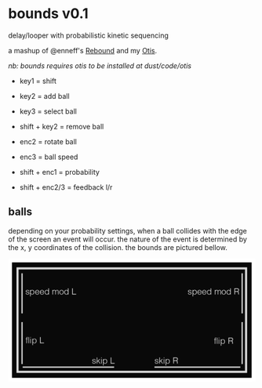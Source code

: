 # bounds v0.1
delay/looper with probabilistic kinetic sequencing

a mashup of @enneff's [Rebound](https://github.com/nf/rebound) and my [Otis](https://github.com/notjustmat/otis).

_nb: bounds requires otis to be installed at dust/code/otis_

* key1 = shift
* key2 = add ball
* key3 = select ball
* shift + key2 = remove ball

* enc2 = rotate ball
* enc3 = ball speed
* shift + enc1 = probability
* shift + enc2/3 = feedback l/r

## balls

depending on your probability settings, when a ball collides with the edge of the screen an event will occur.
the nature of the event is determined by the x, y coordinates of the collision. the bounds are pictured bellow.

![bounds.png](assets/bounds.png)

